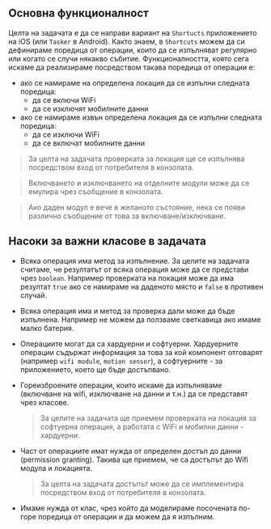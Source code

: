 ## Основна функционалност
Целта на задачата е да се направи вариант на `Shortucts` приложението на iOS (или `Tasker` в Android). 
Както знаем, в `Shortcuts` можем да си дефинираме поредица от операции, които да се изпълняват регулярно или когато се случи някакво събитие. 
Функционалността, която сега искаме да реализираме посредством такава поредица от операции е:
- ако се намираме на определена локация да се изпълни следната поредица:
  - да се включи WiFi
  - да се изключят мобилните данни
- ако се намираме извън определена локация да се изпълни следната поредица:
  - да се изключи WiFi
  - да се включат мобилните данни

> За целта на задачата проверката за локация ще се изпълнява посредством вход от потребителя в конзолата.

> Включването и изключването на отделните модули може да се емулира чрез съобщение в конзолата.

> Ако даден модул е вече в желаното състояние, нека се появи различно съобщение от това за включване/изключване.

## Насоки за важни класове в задачата
- Всяка операция има метод за изпълнение. За целите на задачата считаме, че резултатът от всяка операция може да се представи чрез `boolean`. Например проверката на локация може да има резултат `true` ако се намираме на даденото място и `false` в противен случай.
- Всяка операция има и метод за проверка дали може да бъде изпълнена. Например не можем да ползваме светкавица ако имаме малко батерия.

- Операциите могат да са хардуерни и софтуерни. Хардуерните операции съдържат информация за това за кой компонент отговарят (например `wifi module`, `motion sensor`), а софтуерните - за приложението, което ще бъде достъпвано.
- Гореизброените операции, които искаме да изпълняваме (включване на wifi, изключване на данни и т.н.) да се представят чрез класове.
    > За целите на задачата ще приемем проверката на локация за софтуерна операция, а работата с WiFi и мобилни данни - хардуерни.

- Част от операциите имат нужда от определен достъп до данни (permission granting). Такива ще приемем, че са достъпът до Wifi модула и локацията.
    > За целта на задачата достъпът може да се имплементира посредством вход от потребителя в конзолата.
  
- Имаме нужда от клас, чрез който да моделираме посочената по-горе поредица от операции и да можем да я изпълним.

